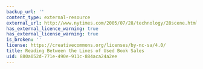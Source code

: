 ```yaml
---
backup_url: ''
content_type: external-resource
external_url: http://www.nytimes.com/2005/07/28/technology/28scene.html
has_external_licence_warning: true
has_external_license_warning: true
is_broken: ''
license: https://creativecommons.org/licenses/by-nc-sa/4.0/
title: Reading Between the Lines of Used Book Sales
uid: 880a052d-771e-490e-911c-884aca24a2ee
---
```

